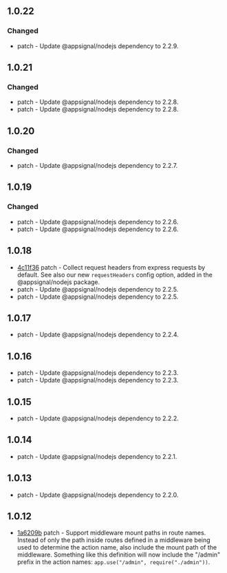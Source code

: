 

## 1.0.22

### Changed

- patch - Update @appsignal/nodejs dependency to 2.2.9.

## 1.0.21

### Changed

- patch - Update @appsignal/nodejs dependency to 2.2.8.
- patch - Update @appsignal/nodejs dependency to 2.2.8.

## 1.0.20

### Changed

- patch - Update @appsignal/nodejs dependency to 2.2.7.

## 1.0.19

### Changed

- patch - Update @appsignal/nodejs dependency to 2.2.6.
- patch - Update @appsignal/nodejs dependency to 2.2.6.

## 1.0.18

- [4c11f36](https://github.com/appsignal/appsignal-nodejs/commit/4c11f36b292e090fd1dc2aa2ff7001b371bdb8cf) patch - Collect request headers from express requests by default. See also our new `requestHeaders` config
  option, added in the @appsignal/nodejs package.
- patch - Update @appsignal/nodejs dependency to 2.2.5.
- patch - Update @appsignal/nodejs dependency to 2.2.5.

## 1.0.17

- patch - Update @appsignal/nodejs dependency to 2.2.4.

## 1.0.16

- patch - Update @appsignal/nodejs dependency to 2.2.3.
- patch - Update @appsignal/nodejs dependency to 2.2.3.

## 1.0.15

- patch - Update @appsignal/nodejs dependency to 2.2.2.

## 1.0.14

- patch - Update @appsignal/nodejs dependency to 2.2.1.

## 1.0.13

- patch - Update @appsignal/nodejs dependency to 2.2.0.

## 1.0.12

- [1a6209b](https://github.com/appsignal/appsignal-nodejs/commit/1a6209bc1ec4b079a045ebd7be8ee44c34393350) patch - Support middleware mount paths in route names. Instead of only the path inside routes defined in a middleware being used to determine the action name, also include the mount path of the middleware. Something like this definition will now include the "/admin" prefix in the action names: `app.use("/admin", require("./admin"))`.
